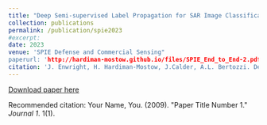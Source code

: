 ```yaml
---
title: "Deep Semi-supervised Label Propagation for SAR Image Classification"
collection: publications
permalink: /publication/spie2023
#excerpt: 
date: 2023
venue: 'SPIE Defense and Commercial Sensing"
paperurl: 'http://hardiman-mostow.github.io/files/SPIE_End_to_End-2.pdf'
citation: 'J. Enwright, H. Hardiman-Mostow, J.Calder, A.L. Bertozzi. Deep semi-supervised Label Propagation for SAR Image Classification. _SPIE Defense and Commercial Sensing_,2023'
---
```


[Download paper here](http://academicpages.github.io/files/paper1.pdf)

Recommended citation: Your Name, You. (2009). "Paper Title Number 1." <i>Journal 1</i>. 1(1).
